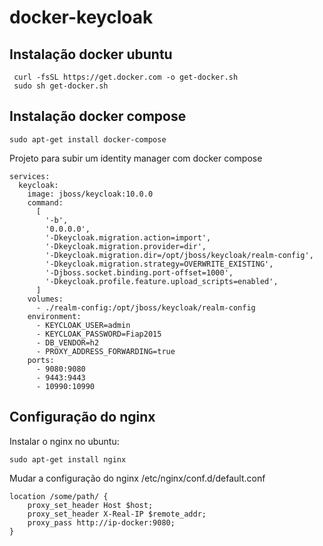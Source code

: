 # docker-keycloak

## Instalação docker ubuntu

```
 curl -fsSL https://get.docker.com -o get-docker.sh
 sudo sh get-docker.sh   
```

## Instalação docker compose
```
sudo apt-get install docker-compose
```

Projeto para subir um identity manager com docker compose


```version: '2'
services:
  keycloak:
    image: jboss/keycloak:10.0.0
    command:
      [
        '-b',
        '0.0.0.0',
        '-Dkeycloak.migration.action=import',
        '-Dkeycloak.migration.provider=dir',
        '-Dkeycloak.migration.dir=/opt/jboss/keycloak/realm-config',
        '-Dkeycloak.migration.strategy=OVERWRITE_EXISTING',
        '-Djboss.socket.binding.port-offset=1000',
        '-Dkeycloak.profile.feature.upload_scripts=enabled',
      ]
    volumes:
      - ./realm-config:/opt/jboss/keycloak/realm-config
    environment:
      - KEYCLOAK_USER=admin
      - KEYCLOAK_PASSWORD=Fiap2015
      - DB_VENDOR=h2
      - PROXY_ADDRESS_FORWARDING=true
    ports:
      - 9080:9080
      - 9443:9443
      - 10990:10990
 ```

## Configuração do nginx

Instalar o nginx no ubuntu:
```
sudo apt-get install nginx
```

Mudar a configuração do nginx /etc/nginx/conf.d/default.conf

```
location /some/path/ {
    proxy_set_header Host $host;
    proxy_set_header X-Real-IP $remote_addr;
    proxy_pass http://ip-docker:9080;
}
````
